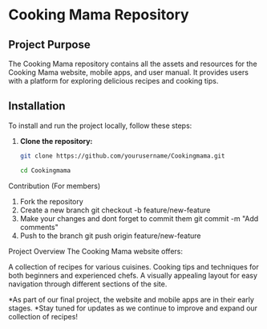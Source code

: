 # Cooking Mama Repository

## Project Purpose
The Cooking Mama repository contains all the assets and resources for the Cooking Mama website, mobile apps, and user manual. It provides users with a platform for exploring delicious recipes and cooking tips.

## Installation
To install and run the project locally, follow these steps:

1. **Clone the repository:**
   ```bash
   git clone https://github.com/yourusername/Cookingmama.git

   cd Cookingmama

Contribution (For members)
1. Fork the repository
2. Create a new branch
   git checkout -b feature/new-feature
3. Make your changes and dont forget to commit them
   git commit -m "Add comments"
4. Push to the branch
   git push origin feature/new-feature

Project Overview
The Cooking Mama website offers:

A collection of recipes for various cuisines.
Cooking tips and techniques for both beginners and experienced chefs.
A visually appealing layout for easy navigation through different sections of the site.

*As part of our final project, the website and mobile apps are in their early stages. 
*Stay tuned for updates as we continue to improve and expand our collection of recipes!

